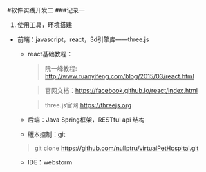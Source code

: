 #软件实践开发二
###记录一
1. 使用工具，环境搭建
 - 前端：javascript，react，3d引擎库——three.js
	 - react基础教程：

		>阮一峰教程: http://www.ruanyifeng.com/blog/2015/03/react.html  
			
		>官网文档：https://facebook.github.io/react/index.html  
			
		>three.js官网:https://threejs.org
			


	- 后端：Java Spring框架，RESTful api 结构
	- 版本控制：git
	>git clone https://github.com/nullptru/virtualPetHospital.git
	- IDE：webstorm
